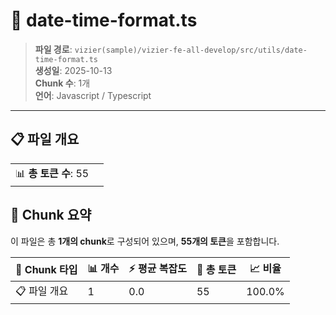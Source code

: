 # 📄 date-time-format.ts

> **파일 경로**: `vizier(sample)/vizier-fe-all-develop/src/utils/date-time-format.ts`  
> **생성일**: 2025-10-13  
> **Chunk 수**: 1개  
> **언어**: Javascript / Typescript
---


## 📋 파일 개요

| | |
|--|--|
| 📊 **총 토큰 수**: 55 |  |






## 🧩 Chunk 요약

이 파일은 총 **1개의 chunk**로 구성되어 있으며, **55개의 토큰**을 포함합니다.

| 🧩 Chunk 타입 | 📊 개수 | ⚡ 평균 복잡도 | 📝 총 토큰 | 📈 비율 |
|---------------|--------|-------------|----------|--------|
| 📋 파일 개요 | 1 | 0.0 | 55 | 100.0% |

